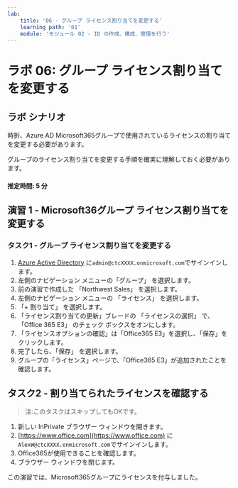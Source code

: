 ```yaml
---
lab:
    title: '06 - グループ ライセンス割り当てを変更する'
    learning path: '01'
    module: 'モジュール 02 - ID の作成、構成、管理を行う'
---
```


# ラボ 06: グループ ライセンス割り当てを変更する

## ラボ シナリオ

時折、Azure AD Microsoft365グループで使用されているライセンスの割り当てを変更する必要があります。

グループのライセンス割り当てを変更する手順を確実に理解しておく必要があります。

#### 推定時間: 5 分

## 演習 1 - Microsoft36グループ ライセンス割り当てを変更する

### タスク1 - グループ ライセンス割り当てを変更する

1. [Azure Active Directory]( https://portal.azure.com/#blade/Microsoft_AAD_IAM/ActiveDirectoryMenuBlade/Overview) に`admin@ctcXXXX.onmicrosoft.com`でサインインします。
1. 左側のナビゲーション メニューの「グループ」 を選択します。
1. 前の演習で作成した 「Northwest Sales」 を選択します。
1. 左側のナビゲーション メニューの 「ライセンス」 を選択します。
1. 「+ 割り当て」 を選択します。
1. 「ライセンス割り当ての更新」ブレードの 「ライセンスの選択」 で、「Office 365 E3」 のチェック ボックスをオンにします。
1. 「ライセンスオプションの確認」は「Office365 E3」を選択し、「保存」をクリックします。
1. 完了したら、「保存」 を選択します。
1. グループの「ライセンス」ページで、「Office365 E3」が追加されたことを確認します。



## タスク2 - 割り当てられたライセンスを確認する

> 注:このタスクはスキップしてもOKです。

1. 新しい InPrivate ブラウザー ウィンドウを開きます。
2. [https://www.office.com](https://www.office.com) に`AlexW@ctcXXXX.onmicrosoft.com`でサインインします。
3. Office365が使用できることを確認します。
4. ブラウザー ウィンドウを閉じます。



この演習では、Microsoft365グループにライセンスを付与しました。
